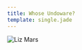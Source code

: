 ```yaml
---
title: Whose Undoware?
template: single.jade
---
```


<img src="https://undoware-cdn.appspot.com/raster/me.jpg" alt="Liz Mars"/>
<!--<div style="background-image: url(https://undoware-cdn.appspot.com/raster/me.jpg)">

You can check out my [résumé](/cv/) and my [GitHub](https://www.github.com/undoware/). Then, come and hang out with me on [Hacker News](http://news.ycombinator.com) or [Twitter](http://twitter.com/undoware). I have recently closed my Google Plus and Facebook accounts in solidarity with those who cannot or will not use their real name online, and thus cannot access these services. 
</div>-->

